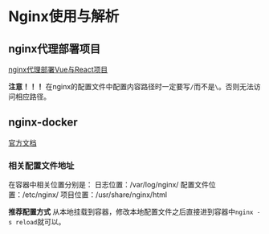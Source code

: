 # Nginx使用与解析

## nginx代理部署项目
[nginx代理部署Vue与React项目](https://www.cnblogs.com/jackson-yqj/p/10273352.html)

**注意！！！**
在nginx的配置文件中配置内容路径时一定要写`/`而不是`\`。否则无法访问相应路径。

## nginx-docker

[官方文档](https://hub.docker.com/_/nginx?tab=description&page=1&ordering=last_updated)
### 相关配置文件地址

在容器中相关位置分别是：
日志位置：/var/log/nginx/
配置文件位置：/etc/nginx/
项目位置：/usr/share/nginx/html

**推荐配置方式**
从本地挂载到容器，修改本地配置文件之后直接进到容器中`nginx -s reload`就可以。